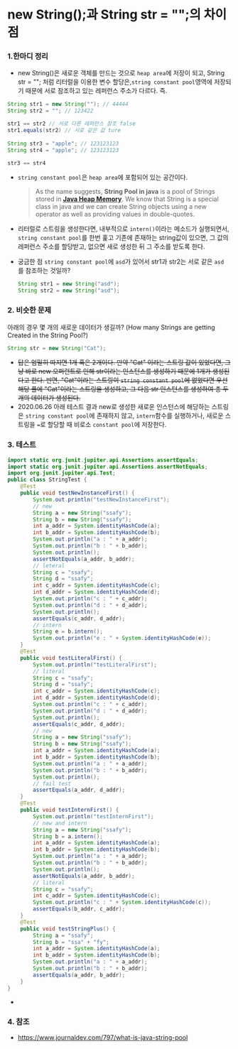#  new String();과 String str = "";의 차이점

### 1.한마디 정리

- new String()은 새로운 객체를 만드는 것으로  `heap area`에 저장이 되고, String str = ""; 처럼 리터럴을 이용한 변수 할당은,`string constant pool`영역에 저장되기 때문에  서로 잠조하고 있는 레퍼런스 주소가 다르다. 즉.

```java
String str1 = new String(""); // 44444
String str2 = ""; // 123422

str1 == str2 // 서로 다른 레퍼런스 참조 false
str1.equals(str2) // 서로 같은 값 ture
    
String str3 = "apple"; // 123123123
String str4 = "apple"; // 123123123

str3 == str4
```

- `string constant pool`은 `heap area`에 포함되어 있는 공간이다.

  > As the name suggests, **String Pool in java** is a pool of Strings stored in **[Java Heap Memory](https://www.journaldev.com/4098/java-heap-space-vs-stack-memory)**. We know that String is a special class in java and we can create String objects using a new operator as well as providing values in double-quotes.

- 리터럴로 스트링을 생성한다면, 내부적으로 `intern()`이라는 메소드가 실행되면서,  `string constant pool`를 한번 훑고 기존에 존재하는 string값이 있으면, 그 값의 레퍼런스 주소를 할당받고, 없으면 새로 생성한 뒤 그 주소를 받도록 한다.

- 궁금한 점 `string constant pool`에 `asd`가 있어서 str1과 str2는 서로 같은 `asd` 를 참조하는 것일까?

  ```java
  String str1 = new String("asd"); 
  String str2 = new String("asd"); 
  ```

  

### 2. 비슷한 문제

아래의 경우 몇 개의 새로운 데이터가 생길까? (How many Strings are getting Created in the String Pool?)

```java
String str = new String("Cat");
```

- ~~답은 엄밀히 따지면 1개 혹은 2개이다. 만약 "Cat" 이라는 스트링 값이 있었다면, 그냥 바로 new 오퍼런트로 인해 str이라는 인스턴스를 생성하기 때문에 1개가 생성된다고 한다. 반면, "Cat"이라는 스트링이 `string constant pool`에 없었다면 우선 해당 풀에 "Cat"이라는 스트링을 생성하고, 그 다음 str 인스턴스를 생성하여 총 두 개의 데이터가 생성된다.~~
- 2020.06.26 아래 테스트 결과 new로 생성한 새로운 인스턴스에 해당하는 스트링은 `string constant pool`에 존재하지 않고, `intern`함수를 실행하거나, 새로운 스트링을 `=`로 할당할 때 비로소 `constant pool`에 저장한다.

### 3. 테스트

```java
import static org.junit.jupiter.api.Assertions.assertEquals;
import static org.junit.jupiter.api.Assertions.assertNotEquals;
import org.junit.jupiter.api.Test;
public class StringTest {
    @Test
    public void testNewInstanceFirst() {
        System.out.println("testNewInstanceFirst");
        // new
        String a = new String("ssafy");
        String b = new String("ssafy");
        int a_addr = System.identityHashCode(a);
        int b_addr = System.identityHashCode(b);
        System.out.println("a : " + a_addr);
        System.out.println("b : " + b_addr);
        System.out.println();
        assertNotEquals(a_addr, b_addr);
        // leteral
        String c = "ssafy";
        String d = "ssafy";
        int c_addr = System.identityHashCode(c);
        int d_addr = System.identityHashCode(d);
        System.out.println("c : " + c_addr);
        System.out.println("d : " + d_addr);
        System.out.println();
        assertEquals(c_addr, d_addr);
        // intern
        String e = b.intern();
        System.out.println("e : " + System.identityHashCode(e));
    }
    @Test
    public void testLiteralFirst() {
        System.out.println("testLiteralFirst");
        // literal
        String c = "ssafy";
        String d = "ssafy";
        int c_addr = System.identityHashCode(c);
        int d_addr = System.identityHashCode(d);
        System.out.println("c : " + c_addr);
        System.out.println("d : " + d_addr);
        System.out.println();
        assertEquals(c_addr, d_addr);
        // new
        String a = new String("ssafy");
        String b = new String("ssafy");
        int a_addr = System.identityHashCode(a);
        int b_addr = System.identityHashCode(b);
        System.out.println("a : " + a_addr);
        System.out.println("b : " + b_addr);
        System.out.println();
        // fail test
        assertEquals(a_addr, d_addr);
    }
    @Test
    public void testInternFirst() {
        System.out.println("testInternFirst");
        // new and intern
        String a = new String("ssafy");
        String b = a.intern();
        int a_addr = System.identityHashCode(a);
        int b_addr = System.identityHashCode(b);
        System.out.println("a : " + a_addr);
        System.out.println("b : " + b_addr);
        System.out.println();
        assertNotEquals(a_addr, b_addr);
        // literal
        String c = "ssafy";
        int c_addr = System.identityHashCode(c);
        System.out.println("c : " + System.identityHashCode(c));
        assertEquals(b_addr, c_addr);
    }
    @Test
    public void testStringPlus() {
        String a = "ssafy";
        String b = "ssa" + "fy";
        int a_addr = System.identityHashCode(a);
        int b_addr = System.identityHashCode(b);
        System.out.println("a : " + a_addr);
        System.out.println("b : " + b_addr);
        assertEquals(a_addr, b_addr);
    }
}
```

- 

### 4. 참조

- https://www.journaldev.com/797/what-is-java-string-pool